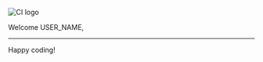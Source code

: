 ![CI logo](https://codeinstitute.s3.amazonaws.com/fullstack/ci_logo_small.png)

Welcome USER_NAME,

--------

Happy coding!
